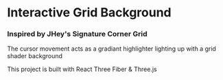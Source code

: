 # Interactive Grid Background

### Inspired by JHey's Signature Corner Grid

The cursor movement acts as a gradiant highlighter lighting up with a grid shader background

This project is built with React Three Fiber & Three.js
